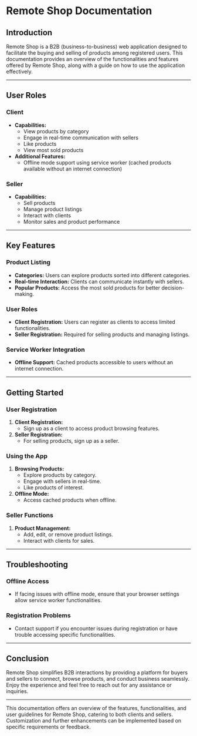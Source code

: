# Remote Shop Documentation

## Introduction
Remote Shop is a B2B (business-to-business) web application designed to facilitate the buying and selling of products among registered users. This documentation provides an overview of the functionalities and features offered by Remote Shop, along with a guide on how to use the application effectively.

---

## User Roles

### Client
- **Capabilities:**
  - View products by category
  - Engage in real-time communication with sellers
  - Like products
  - View most sold products
- **Additional Features:**
  - Offline mode support using service worker (cached products available without an internet connection)

### Seller
- **Capabilities:**
  - Sell products
  - Manage product listings
  - Interact with clients
  - Monitor sales and product performance

---

## Key Features

### Product Listing
- **Categories:** Users can explore products sorted into different categories.
- **Real-time Interaction:** Clients can communicate instantly with sellers.
- **Popular Products:** Access the most sold products for better decision-making.

### User Roles
- **Client Registration:** Users can register as clients to access limited functionalities.
- **Seller Registration:** Required for selling products and managing listings.

### Service Worker Integration
- **Offline Support:** Cached products accessible to users without an internet connection.

---

## Getting Started

### User Registration
1. **Client Registration:**
   - Sign up as a client to access product browsing features.
2. **Seller Registration:**
   - For selling products, sign up as a seller.

### Using the App
1. **Browsing Products:**
   - Explore products by category.
   - Engage with sellers in real-time.
   - Like products of interest.
2. **Offline Mode:**
   - Access cached products when offline.

### Seller Functions
1. **Product Management:**
   - Add, edit, or remove product listings.
   - Interact with clients for sales.

---

## Troubleshooting

### Offline Access
- If facing issues with offline mode, ensure that your browser settings allow service worker functionalities.

### Registration Problems
- Contact support if you encounter issues during registration or have trouble accessing specific functionalities.

---

## Conclusion
Remote Shop simplifies B2B interactions by providing a platform for buyers and sellers to connect, browse products, and conduct business seamlessly. Enjoy the experience and feel free to reach out for any assistance or inquiries.

---

This documentation offers an overview of the features, functionalities, and user guidelines for Remote Shop, catering to both clients and sellers. Customization and further enhancements can be implemented based on specific requirements or feedback.

